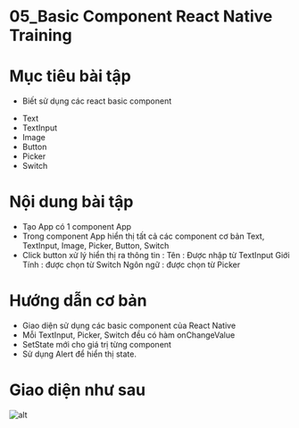 # 05_Basic Component React Native Training

# Mục tiêu bài tập
- Biết sử dụng các react basic component
+ Text
+ TextInput
+ Image
+ Button
+ Picker
+ Switch

# Nội dung bài tập
- Tạo App có 1 component App
- Trong component App hiển thị tất cả các component cơ bản
Text, TextInput, Image, Picker, Button, Switch 
- Click button xử lý hiển thị ra thông tin : 
    Tên : Được nhập từ TextInput
    Giới Tính : được chọn từ Switch
    Ngôn ngữ : được chọn từ Picker
    
# Hướng dẫn cơ bản
- Giao diện sử dụng các basic component của React Native
- Mỗi TextInput, Picker, Switch đều có hàm onChangeValue
- SetState mới cho giá trị từng component
- Sử dụng Alert để hiển thị state.

# Giao diện như sau
![alt](https://github.com/anhtbok92/05BasicComponentReactNativeTraining/tree/master/img/Ketqua.PNG)
